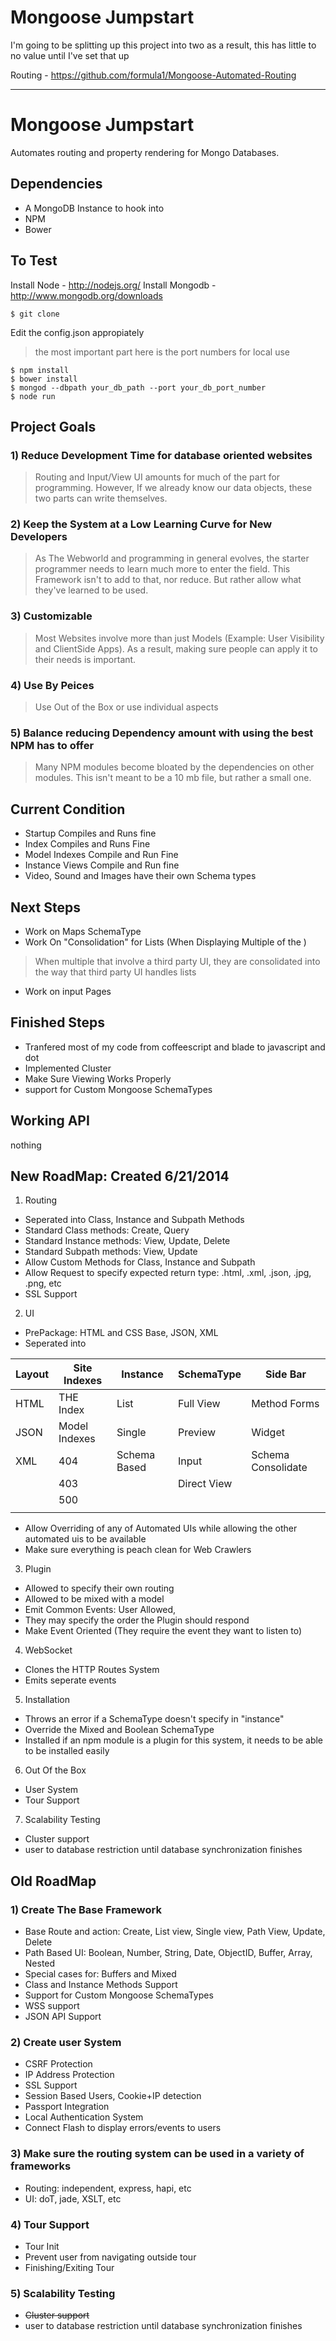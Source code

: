 # Mongoose Jumpstart

I'm going to be splitting up this project into two as a result, this has little to no value until I've set that up

Routing - https://github.com/formula1/Mongoose-Automated-Routing

- - -

# Mongoose Jumpstart
Automates routing and property rendering for Mongo Databases.

## Dependencies
- A MongoDB Instance to hook into
- NPM
- Bower

## To Test
Install Node - http://nodejs.org/
Install Mongodb - http://www.mongodb.org/downloads
```
$ git clone
```
Edit the config.json appropiately
> the most important part here is the port numbers for local use

```
$ npm install
$ bower install
$ mongod --dbpath your_db_path --port your_db_port_number
$ node run
```


## Project Goals
### 1) Reduce Development Time for database oriented websites
> Routing and Input/View UI amounts for much of the part for programming. However, If we already know our data objects, these two parts can write themselves.

### 2) Keep the System at a Low Learning Curve for New Developers
> As The Webworld and programming in general evolves, the starter programmer needs to learn much more to enter the field. This Framework isn't to add to that, nor reduce. But rather allow what they've learned to be used.

### 3) Customizable
> Most Websites involve more than just Models (Example: User Visibility and ClientSide Apps). As a result, making sure people can apply it to their needs is important.

### 4) Use By Peices
> Use Out of the Box or use individual aspects

### 5) Balance reducing Dependency amount with using the best NPM has to offer
> Many NPM modules become bloated by the dependencies on other modules. This isn't meant to be a 10 mb file, but rather a small one.

## Current Condition
- Startup Compiles and Runs fine
- Index Compiles and Runs Fine
- Model Indexes Compile and Run Fine
- Instance Views Compile and Run fine
- Video, Sound and Images have their own Schema types

## Next Steps
- Work on Maps SchemaType
- Work On "Consolidation" for Lists (When Displaying Multiple of the )

> When multiple that involve a third party UI, they are consolidated into the way that third party UI handles lists

- Work on input Pages

## Finished Steps
- Tranfered most of my code from coffeescript and blade to javascript and dot
- Implemented Cluster
- Make Sure Viewing Works Properly
- support for Custom Mongoose SchemaTypes

## Working API
nothing

## New RoadMap: Created 6/21/2014
1) Routing
- Seperated into Class, Instance and Subpath Methods
- Standard Class methods: Create, Query
- Standard Instance methods: View, Update, Delete
- Standard Subpath methods: View, Update
- Allow Custom Methods for Class, Instance and Subpath
- Allow Request to specify expected return type: .html, .xml, .json, .jpg, .png, etc
- SSL Support

2) UI
- PrePackage: HTML and CSS Base, JSON, XML
- Seperated into

| Layout | Site Indexes | Instance     | SchemaType | Side Bar            |
|--------|--------------|--------------|------------|---------------------|
| HTML   | THE Index    | List         | Full View  | Method Forms        |
| JSON   | Model Indexes| Single       | Preview    | Widget              |
| XML    | 404          | Schema Based | Input      | Schema Consolidate  |
|        | 403          |              | Direct View|                     |
|        | 500          |              |            |                     |
|        |              |              |            |                     |
- Allow Overriding of any of Automated UIs while allowing the other automated uis to be available
- Make sure everything is peach clean for Web Crawlers

3) Plugin
- Allowed to specify their own routing
- Allowed to be mixed with a model
- Emit Common Events: User Allowed,
- They may specify the order the Plugin should respond
- Make Event Oriented (They require the event they want to listen to)

4) WebSocket
- Clones the HTTP Routes System
- Emits seperate events

5) Installation
- Throws an error if a SchemaType doesn't specify in "instance"
- Override the Mixed and Boolean SchemaType
- Installed if an npm module is a plugin for this system, it needs to be able to be installed easily

6) Out Of the Box
- User System
- Tour Support

7) Scalability Testing
- Cluster support
- user to database restriction until database synchronization finishes


## Old RoadMap
### 1) Create The Base Framework
- Base Route and action: Create, List view, Single view, Path View, Update, Delete
- Path Based UI: Boolean, Number, String, Date, ObjectID, Buffer, Array, Nested
- Special cases for: Buffers and Mixed
- Class and Instance Methods Support
- Support for Custom Mongoose SchemaTypes
- WSS support
- JSON API Support

### 2) Create user System
- CSRF Protection
- IP Address Protection
- SSL Support
- Session Based Users, Cookie+IP detection
- Passport Integration
- Local Authentication System
- Connect Flash to display errors/events to users

### 3) Make sure the routing system can be used in a variety of frameworks
- Routing: independent, express, hapi, etc
- UI: doT, jade, XSLT, etc

### 4) Tour Support
- Tour Init
- Prevent user from navigating outside tour
- Finishing/Exiting Tour

### 5) Scalability Testing
- ~~Cluster support~~
- user to database restriction until database synchronization finishes
